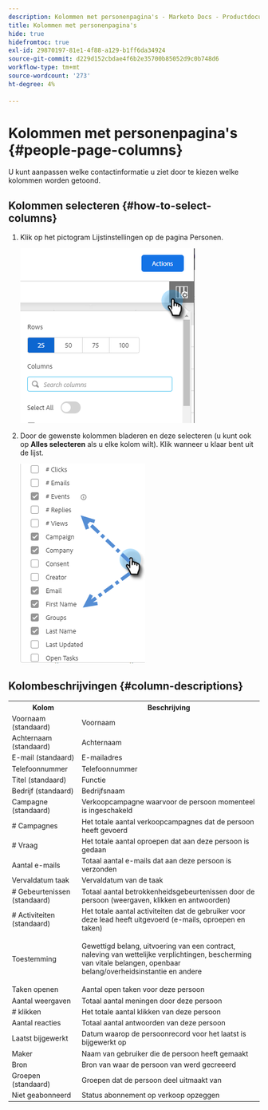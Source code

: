 ```yaml
---
description: Kolommen met personenpagina's - Marketo Docs - Productdocumentatie
title: Kolommen met personenpagina's
hide: true
hidefromtoc: true
exl-id: 29870197-81e1-4f88-a129-b1ff6da34924
source-git-commit: d229d152cbdae4f6b2e35700b85052d9c0b748d6
workflow-type: tm+mt
source-wordcount: '273'
ht-degree: 4%

---
```


# Kolommen met personenpagina&#39;s {#people-page-columns}

U kunt aanpassen welke contactinformatie u ziet door te kiezen welke kolommen worden getoond.

## Kolommen selecteren {#how-to-select-columns}

1. Klik op het pictogram Lijstinstellingen op de pagina Personen.

   ![](assets/people-page-columns-1.png)

1. Door de gewenste kolommen bladeren en deze selecteren (u kunt ook op **Alles selecteren** als u elke kolom wilt). Klik wanneer u klaar bent uit de lijst.

   ![](assets/people-page-columns-2.png)

## Kolombeschrijvingen {#column-descriptions}

<table> 
 <colgroup> 
  <col> 
  <col> 
 </colgroup> 
 <tbody> 
  <tr> 
   <th>Kolom</th> 
   <th>Beschrijving</th> 
  </tr> 
  <tr> 
   <td>Voornaam (standaard)</td> 
   <td>Voornaam</td> 
  </tr> 
  <tr> 
   <td>Achternaam (standaard)</td> 
   <td>Achternaam</td> 
  </tr> 
  <tr> 
   <td colspan="1">E-mail (standaard)</td> 
   <td colspan="1">E-mailadres</td> 
  </tr> 
  <tr> 
   <td colspan="1">Telefoonnummer</td> 
   <td colspan="1">Telefoonnummer</td> 
  </tr> 
  <tr> 
   <td colspan="1">Titel (standaard)</td> 
   <td colspan="1">Functie</td> 
  </tr> 
  <tr> 
   <td>Bedrijf (standaard)</td> 
   <td>Bedrijfsnaam</td> 
  </tr> 
  <tr> 
   <td>Campagne (standaard)</td> 
   <td>Verkoopcampagne waarvoor de persoon momenteel is ingeschakeld</td> 
  </tr> 
  <tr> 
   <td># Campagnes</td> 
   <td>Het totale aantal verkoopcampagnes dat de persoon heeft gevoerd</td> 
  </tr> 
  <tr> 
   <td># Vraag</td> 
   <td>Het totale aantal oproepen dat aan deze persoon is gedaan</td> 
  </tr> 
  <tr> 
   <td>Aantal e-mails</td> 
   <td>Totaal aantal e-mails dat aan deze persoon is verzonden</td> 
  </tr> 
  <tr> 
   <td>Vervaldatum taak</td> 
   <td>Vervaldatum van de taak</td> 
  </tr> 
  <tr> 
   <td># Gebeurtenissen (standaard)</td> 
   <td>Totaal aantal betrokkenheidsgebeurtenissen door de persoon (weergaven, klikken en antwoorden)</td> 
  </tr> 
  <tr> 
   <td># Activiteiten (standaard)</td> 
   <td>Het totale aantal activiteiten dat de gebruiker voor deze lead heeft uitgevoerd (e-mails, oproepen en taken)</td> 
  </tr> 
  <tr> 
   <td>Toestemming</td> 
   <td><p>Gewettigd belang, uitvoering van een contract, naleving van wettelijke verplichtingen, bescherming van vitale belangen, openbaar belang/overheidsinstantie en andere</p></td> 
  </tr> 
  <tr> 
   <td>Taken openen</td> 
   <td>Aantal open taken voor deze persoon</td> 
  </tr> 
  <tr> 
   <td>Aantal weergaven</td> 
   <td>Totaal aantal meningen door deze persoon</td> 
  </tr> 
  <tr> 
   <td># klikken</td> 
   <td>Het totale aantal klikken van deze persoon</td> 
  </tr> 
  <tr> 
   <td>Aantal reacties</td> 
   <td>Totaal aantal antwoorden van deze persoon</td> 
  </tr> 
  <tr> 
   <td>Laatst bijgewerkt</td> 
   <td>Datum waarop de persoonrecord voor het laatst is bijgewerkt op</td> 
  </tr> 
  <tr> 
   <td>Maker</td> 
   <td>Naam van gebruiker die de persoon heeft gemaakt</td> 
  </tr> 
  <tr> 
   <td>Bron</td> 
   <td>Bron van waar de persoon van werd gecreeerd</td> 
  </tr> 
  <tr> 
   <td>Groepen (standaard)</td> 
   <td>Groepen dat de persoon deel uitmaakt van</td> 
  </tr> 
  <tr> 
   <td colspan="1">Niet geabonneerd</td> 
   <td colspan="1">Status abonnement op verkoop opzeggen</td> 
  </tr> 
 </tbody> 
</table>

